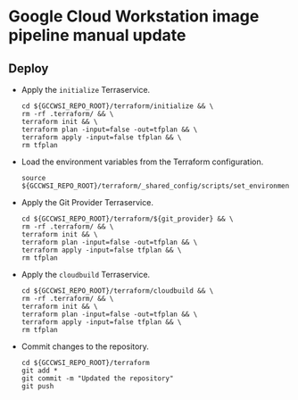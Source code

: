 # Google Cloud Workstation image pipeline manual update

## Deploy

- Apply the `initialize` Terraservice.

  ```
  cd ${GCCWSI_REPO_ROOT}/terraform/initialize && \
  rm -rf .terraform/ && \
  terraform init && \
  terraform plan -input=false -out=tfplan && \
  terraform apply -input=false tfplan && \
  rm tfplan
  ```

- Load the environment variables from the Terraform configuration.

  ```
  source ${GCCWSI_REPO_ROOT}/terraform/_shared_config/scripts/set_environment_variables.sh
  ```

- Apply the Git Provider Terraservice.

  ```
  cd ${GCCWSI_REPO_ROOT}/terraform/${git_provider} && \
  rm -rf .terraform/ && \
  terraform init && \
  terraform plan -input=false -out=tfplan && \
  terraform apply -input=false tfplan && \
  rm tfplan
  ```

- Apply the `cloudbuild` Terraservice.

  ```
  cd ${GCCWSI_REPO_ROOT}/terraform/cloudbuild && \
  rm -rf .terraform/ && \
  terraform init && \
  terraform plan -input=false -out=tfplan && \
  terraform apply -input=false tfplan && \
  rm tfplan
  ```

- Commit changes to the repository.

  ```
  cd ${GCCWSI_REPO_ROOT}/terraform
  git add *
  git commit -m "Updated the repository"
  git push
  ```
